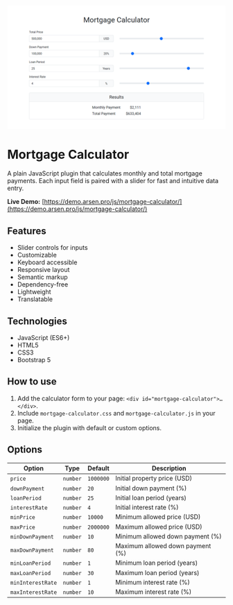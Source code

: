 <kbd>
    <img src="img/mortgage-calculator.png" alt="Mortgage Calculator">
</kbd>


# Mortgage Calculator
A plain JavaScript plugin that calculates monthly and total mortgage payments.
Each input field is paired with a slider for fast and intuitive data entry.

**Live Demo:**
[https://demo.arsen.pro/js/mortgage-calculator/](https://demo.arsen.pro/js/mortgage-calculator/)


## Features
* Slider controls for inputs
* Customizable
* Keyboard accessible
* Responsive layout
* Semantic markup
* Dependency-free
* Lightweight
* Translatable


## Technologies
* JavaScript (ES6+)
* HTML5
* CSS3
* Bootstrap 5


## How to use
1. Add the calculator form to your page: `<div id="mortgage-calculator">…</div>`.
2. Include `mortgage-calculator.css` and `mortgage-calculator.js` in your page.
3. Initialize the plugin with default or custom options.


## Options
| Option            | Type     | Default   | Description                      |
|-------------------|----------|-----------|----------------------------------|
| `price`           | `number` | `1000000` | Initial property price (USD)     |
| `downPayment`     | `number` | `20`      | Initial down payment (%)         |
| `loanPeriod`      | `number` | `25`      | Initial loan period (years)      |
| `interestRate`    | `number` | `4`       | Initial interest rate (%)        |
| `minPrice`        | `number` | `10000`   | Minimum allowed price (USD)      |
| `maxPrice`        | `number` | `2000000` | Maximum allowed price (USD)      |
| `minDownPayment`  | `number` | `10`      | Minimum allowed down payment (%) |
| `maxDownPayment`  | `number` | `80`      | Maximum allowed down payment (%) |
| `minLoanPeriod`   | `number` | `1`       | Minimum loan period (years)      |
| `maxLoanPeriod`   | `number` | `30`      | Maximum loan period (years)      |
| `minInterestRate` | `number` | `1`       | Minimum interest rate (%)        |
| `maxInterestRate` | `number` | `10`      | Maximum interest rate (%)        |